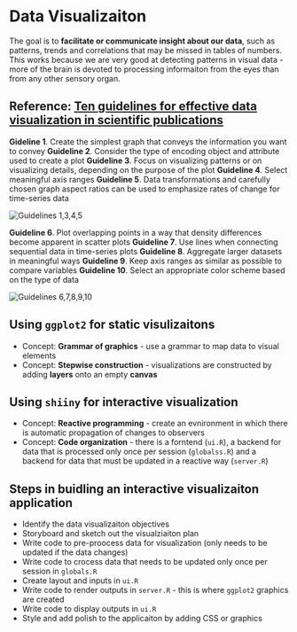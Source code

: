 # Data Visualizaiton

The goal is to **facilitate or communicate insight about our data**, such as patterns, trends and correlations that may be missed in tables of numbers. This works because we are very good at detecting patterns in visual data - more of the brain is devoted to processing informaiton from the eyes than from any other sensory organ.

## Reference: [Ten guidelines for effective data visualization in scientific publications](http://www.sciencedirect.com/science/article/pii/S1364815210003270)

**Gideline 1**. Create the simplest graph that conveys the information you want to convey
**Guideline 2**. Consider the type of encoding object and attribute used to create a plot
**Guideline 3**. Focus on visualizing patterns or on visualizing details, depending on the purpose of the plot
**Guideline 4**. Select meaningful axis ranges
**Guideline 5**. Data transformations and carefully chosen graph aspect ratios can be used to emphasize rates of change for time-series data

![Guidelines 1,3,4,5](http://ars.els-cdn.com/content/image/1-s2.0-S1364815210003270-gr1a.jpg)

**Guideline 6**. Plot overlapping points in a way that density differences become apparent in scatter plots
**Guideline 7**. Use lines when connecting sequential data in time-series plots
**Guideline 8**. Aggregate larger datasets in meaningful ways
**Guideline 9**. Keep axis ranges as similar as possible to compare variables
**Guideline 10**. Select an appropriate color scheme based on the type of data

![ Guidelines 6,7,8,9,10](http://ars.els-cdn.com/content/image/1-s2.0-S1364815210003270-gr1b.jpg)

## Using `ggplot2` for static visulizaitons

- Concept: **Grammar of graphics** - use a grammar to map data to visual elements
- Concept: **Stepwise construction** - visualizations are constructed by adding **layers** onto an empty **canvas**

## Using `shiiny` for interactive visualization

- Concept: **Reactive programming** - create an evnironment in which there is automatic propagation of changes to observers
- Concept: **Code organization** - there is a forntend (`ui.R`), a backend for data that is processed only once per session (`globalss.R`) and a backend for data that must be updated in a reactive way (`server.R`)

## Steps in buidling an interactive visualizaiton application

- Identify the data visualizaiton objectives
- Storyboard and sketch out the visualziaiton plan
- Write code to pre-proocess data for visualization (only needs to be updated if the data changes)
- Write code to crocess data that needs to be updated only once per session in `globals.R`
- Create layout and inputs in `ui.R`
- Write code to render outputs in `server.R` - this is where `ggplot2` graphics are created
- Write code to display outputs in `ui.R`
- Style and add polish to the applicaiton by adding CSS or graphics
